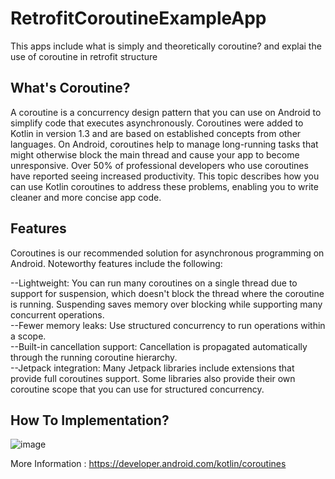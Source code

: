 # RetrofitCoroutineExampleApp

This apps include what is simply and theoretically coroutine? and explai the use of coroutine in retrofit structure

## What's Coroutine?

A coroutine is a concurrency design pattern that you can use on Android to simplify code that executes asynchronously. Coroutines were added to Kotlin in version 1.3 and are based 
on established concepts from other languages.
On Android, coroutines help to manage long-running tasks that might otherwise block the main thread and cause your app to become unresponsive. 
Over 50% of professional developers who use coroutines have reported seeing increased productivity. 
This topic describes how you can use Kotlin coroutines to address these problems, enabling you to write cleaner and more concise app code.

## Features

Coroutines is our recommended solution for asynchronous programming on Android. Noteworthy features include the following:

--Lightweight: You can run many coroutines on a single thread due to support for suspension, which doesn't block the thread where the coroutine is running.
Suspending saves memory over blocking while supporting many concurrent operations.<br>
--Fewer memory leaks: Use structured concurrency to run operations within a scope.<br>
--Built-in cancellation support: Cancellation is propagated automatically through the running coroutine hierarchy.<br>
--Jetpack integration: Many Jetpack libraries include extensions that provide full coroutines support. Some libraries also provide their own coroutine scope that you can use for structured concurrency.

## How To Implementation?

![image](https://user-images.githubusercontent.com/32849662/103749170-35f9d480-5016-11eb-8e98-49138823559d.png)

More Information : https://developer.android.com/kotlin/coroutines

